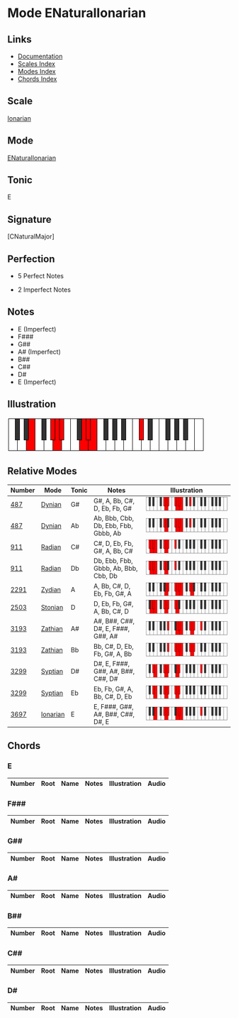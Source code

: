 # Mode ENaturalIonarian

## Links

- [Documentation](index.md)
- [Scales Index](Scales.md)
- [Modes Index](Modes.md)
- [Chords Index](Chords.md)

## Scale

[Ionarian](ScaleIonarian.md)

## Mode

[ENaturalIonarian](ModeENaturalIonarian.md)

## Tonic

E

## Signature

[CNaturalMajor]

## Perfection

 - 5 Perfect Notes

 - 2 Imperfect Notes

## Notes

- E (Imperfect)
- F###
- G##
- A# (Imperfect)
- B##
- C##
- D#
- E (Imperfect)

## Illustration

![ENaturalIonarian](ModeENaturalIonarian.png)

## Relative Modes

| Number | Mode | Tonic | Notes | Illustration |
|--------|------|-------|-------|--------------|
| [487](https://ianring.com/musictheory/scales/487) | [Dynian](ModeDynian.md) | G# | G#, A, Bb, C#, D, Eb, Fb, G# | ![GSharpDynian](ModeGSharpDynian.png) |
| [487](https://ianring.com/musictheory/scales/487) | [Dynian](ModeDynian.md) | Ab | Ab, Bbb, Cbb, Db, Ebb, Fbb, Gbbb, Ab | ![AFlatDynian](ModeAFlatDynian.png) |
| [911](https://ianring.com/musictheory/scales/911) | [Radian](ModeRadian.md) | C# | C#, D, Eb, Fb, G#, A, Bb, C# | ![CSharpRadian](ModeCSharpRadian.png) |
| [911](https://ianring.com/musictheory/scales/911) | [Radian](ModeRadian.md) | Db | Db, Ebb, Fbb, Gbbb, Ab, Bbb, Cbb, Db | ![DFlatRadian](ModeDFlatRadian.png) |
| [2291](https://ianring.com/musictheory/scales/2291) | [Zydian](ModeZydian.md) | A | A, Bb, C#, D, Eb, Fb, G#, A | ![ANaturalZydian](ModeANaturalZydian.png) |
| [2503](https://ianring.com/musictheory/scales/2503) | [Stonian](ModeStonian.md) | D | D, Eb, Fb, G#, A, Bb, C#, D | ![DNaturalStonian](ModeDNaturalStonian.png) |
| [3193](https://ianring.com/musictheory/scales/3193) | [Zathian](ModeZathian.md) | A# | A#, B##, C##, D#, E, F###, G##, A# | ![ASharpZathian](ModeASharpZathian.png) |
| [3193](https://ianring.com/musictheory/scales/3193) | [Zathian](ModeZathian.md) | Bb | Bb, C#, D, Eb, Fb, G#, A, Bb | ![BFlatZathian](ModeBFlatZathian.png) |
| [3299](https://ianring.com/musictheory/scales/3299) | [Syptian](ModeSyptian.md) | D# | D#, E, F###, G##, A#, B##, C##, D# | ![DSharpSyptian](ModeDSharpSyptian.png) |
| [3299](https://ianring.com/musictheory/scales/3299) | [Syptian](ModeSyptian.md) | Eb | Eb, Fb, G#, A, Bb, C#, D, Eb | ![EFlatSyptian](ModeEFlatSyptian.png) |
| [3697](https://ianring.com/musictheory/scales/3697) | [Ionarian](ModeIonarian.md) | E | E, F###, G##, A#, B##, C##, D#, E | ![ENaturalIonarian](ModeENaturalIonarian.png) |

## Chords

### E

| Number | Root | Name | Notes | Illustration | Audio |
|--------|------|------|-------|--------------|-------|

### F###

| Number | Root | Name | Notes | Illustration | Audio |
|--------|------|------|-------|--------------|-------|

### G##

| Number | Root | Name | Notes | Illustration | Audio |
|--------|------|------|-------|--------------|-------|

### A#

| Number | Root | Name | Notes | Illustration | Audio |
|--------|------|------|-------|--------------|-------|

### B##

| Number | Root | Name | Notes | Illustration | Audio |
|--------|------|------|-------|--------------|-------|

### C##

| Number | Root | Name | Notes | Illustration | Audio |
|--------|------|------|-------|--------------|-------|

### D#

| Number | Root | Name | Notes | Illustration | Audio |
|--------|------|------|-------|--------------|-------|

